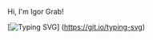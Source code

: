 Hi, I'm Igor Grab!





    
  [![Typing SVG](https://readme-typing-svg.demolab.com?font=Fira+Code&pause=1000&color=F79C10&vCenter=true&multiline=true&random=false&width=435&height=60&lines=Welcome+to+my+repository;I'm+happy+you+came)] 
(https://git.io/typing-svg)
